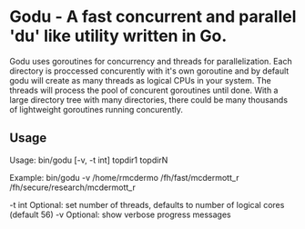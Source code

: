 # Godu -  A fast concurrent and parallel 'du' like utility written in Go.

Godu uses goroutines for concurrency and threads for parallelization. Each directory is proccessed concurently with it's own goroutine and by default godu will create as many threads as logical CPUs in your system. The threads will process the pool of concurent goroutines until done. With a large directory tree with many directories, there could be many thousands of lightweight goroutines running concurently.  

## Usage

Usage: bin/godu [-v, -t int] topdir1 topdirN

Example: bin/godu -v /home/rmcdermo /fh/fast/mcdermott_r /fh/secure/research/mcdermott_r

  -t int
        Optional: set number of threads, defaults to number of logical cores (default 56)
  -v    Optional: show verbose progress messages

